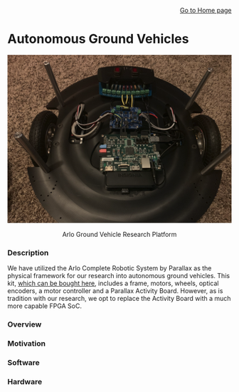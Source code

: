 <p align="right">
<a href="https://tjlw.github.io/">Go to Home page</a>
</p>

# Autonomous Ground Vehicles

<p align="center"> <img width="auto" src="https://github.com/TJLW/tjlw.github.io/blob/master/Projects/AGV/Images/ArloControlUnit.png?raw=True"/> </p>
<p align="center">
	Arlo Ground Vehicle Research Platform
</p>


### Description

We have utilized the Arlo Complete Robotic System by Parallax as the physical framework for our research into autonomous ground vehicles. This kit, [which can be bought here](https://www.parallax.com/product/28966), includes a frame, motors, wheels, optical encoders, a motor controller and a Parallax Activity Board. However, as is tradition with our research, we opt to replace the Activity Board with a much more capable FPGA SoC.


### Overview

### Motivation

### Software

### Hardware
